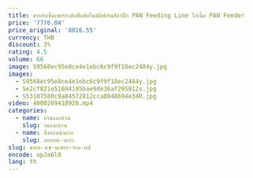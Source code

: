 ```yaml
---
title: ขายส่งเซ็นเซอร์ระดับฟีดอัตโนมัติฟาร์มสัตว์ปีก PAN Feeding Line ไก่เนื้อ PAN Feeder
price: '7776.04'
price_original: '8016.55'
currency: THB
discount: 3%
rating: 4.5
volume: 66
image: S9568ec95e8ce4e1ebc6c9f9f18ec2484y.jpg
images:
  - S9568ec95e8ce4e1ebc6c9f9f18ec2484y.jpg
  - Se2cf821e51694195bae9de36af295012s.jpg
  - S53187580c9a84572812cca8048694e34R.jpg
video: 4000269418928.mp4
categories:
  - name: บ้านและสวน
    slug: านและสวน
  - name: สิ่งทอหน้าแรก
    slug: งทอหน-าแรก
slug: ขายส-งเซ-นเซอร-ระด-บฟ
encode: opJa6l8
lang: th
---
```

  